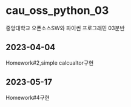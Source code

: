 # cau_oss_python_03
중앙대학교 오픈소스SW와 파이썬 프로그래민 03분반
## 2023-04-04
Homework#2,simple calcualtor구현
## 2023-05-17
Homework#4구현